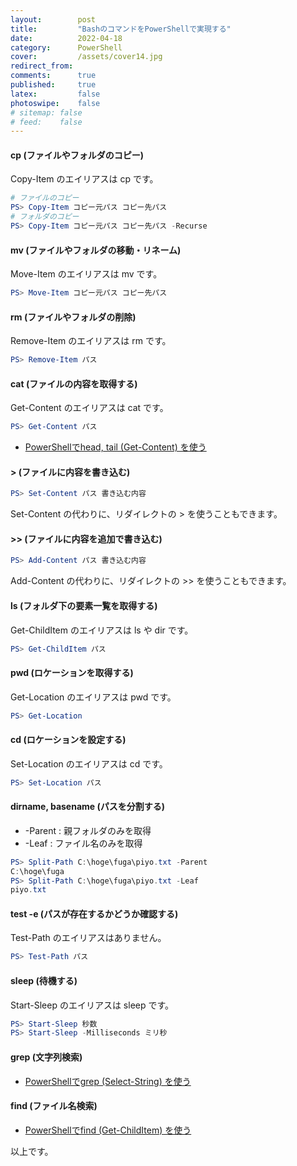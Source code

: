```yaml
---
layout:        post
title:         "BashのコマンドをPowerShellで実現する"
date:          2022-04-18
category:      PowerShell
cover:         /assets/cover14.jpg
redirect_from:
comments:      true
published:     true
latex:         false
photoswipe:    false
# sitemap: false
# feed:    false
---
```


#### cp (ファイルやフォルダのコピー)
Copy-Item のエイリアスは cp です。
```ps1
# ファイルのコピー
PS> Copy-Item コピー元パス コピー先パス
# フォルダのコピー
PS> Copy-Item コピー元パス コピー先パス -Recurse
```

#### mv (ファイルやフォルダの移動・リネーム)
Move-Item のエイリアスは mv です。
```ps1
PS> Move-Item コピー元パス コピー先パス
```

#### rm (ファイルやフォルダの削除)
Remove-Item のエイリアスは rm です。
```ps1
PS> Remove-Item パス
```

#### cat (ファイルの内容を取得する)
Get-Content のエイリアスは cat です。
```ps1
PS> Get-Content パス
```
- [PowerShellでhead, tail (Get-Content) を使う](http://localhost:4000/blog/powershell/Get-Content-TotalCount-Tail)

#### &gt; (ファイルに内容を書き込む)
```ps1
PS> Set-Content パス 書き込む内容
```
Set-Content の代わりに、リダイレクトの &gt; を使うこともできます。

#### &gt;&gt; (ファイルに内容を追加で書き込む)
```ps1
PS> Add-Content パス 書き込む内容
```
Add-Content の代わりに、リダイレクトの &gt;&gt; を使うこともできます。

#### ls (フォルダ下の要素一覧を取得する)
Get-ChildItem のエイリアスは ls や dir です。
```ps1
PS> Get-ChildItem パス
```

#### pwd (ロケーションを取得する)
Get-Location のエイリアスは pwd です。
```ps1
PS> Get-Location
```

#### cd (ロケーションを設定する)
Set-Location のエイリアスは cd です。
```ps1
PS> Set-Location パス
```

#### dirname, basename (パスを分割する)
- -Parent : 親フォルダのみを取得
- -Leaf : ファイル名のみを取得

```ps1
PS> Split-Path C:\hoge\fuga\piyo.txt -Parent
C:\hoge\fuga
PS> Split-Path C:\hoge\fuga\piyo.txt -Leaf
piyo.txt
```

#### test -e (パスが存在するかどうか確認する)
Test-Path のエイリアスはありません。
```ps1
PS> Test-Path パス
```

#### sleep (待機する)
Start-Sleep のエイリアスは sleep です。
```ps1
PS> Start-Sleep 秒数
PS> Start-Sleep -Milliseconds ミリ秒
```

#### grep (文字列検索)
- [PowerShellでgrep (Select-String) を使う](./Select-String)

#### find (ファイル名検索)
- [PowerShellでfind (Get-ChildItem) を使う](./Get-ChildItem)

以上です。
